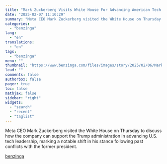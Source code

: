 ```yaml
---
title: "Mark Zuckerberg Visits White House For Advancing American Tech Leadership Abroad As Meta CEO Continues To Strengthen Ties With Trump"
date: "2025-02-07 11:10:29"
summary: "Meta CEO Mark Zuckerberg visited the White House on Thursday to discuss how the company can support the Trump administration in advancing U.S. tech leadership, marking a notable shift in his stance following past conflicts with the former president."
categories:
  - "benzinga"
lang:
  - "en"
translations:
  - "en"
tags:
  - "benzinga"
menu: ""
thumbnail: "https://www.benzinga.com/files/images/story/2025/02/06/Mark-Zuckerberg-Photo-by-Alexandros-Mich.jpeg"
lead: ""
comments: false
authorbox: false
pager: true
toc: false
mathjax: false
sidebar: "right"
widgets:
  - "search"
  - "recent"
  - "taglist"
---
```


Meta CEO Mark Zuckerberg visited the White House on Thursday to discuss how the company can support the Trump administration in advancing U.S. tech leadership, marking a notable shift in his stance following past conflicts with the former president.

[benzinga](https://www.benzinga.com/tech/25/02/43551024/mark-zuckerberg-visits-white-house-for-advancing-american-tech-leadership-abroad-as-meta-ceo-continues-to-strengthen-ties-with-trump)
